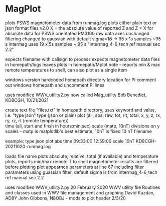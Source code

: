 # MagPlot
plots PSWS magnetometer data from runmag.log
plots either plain text or json format files
v2.0
   X = the absolute value of reported Z and Z = X for absolute data for PSWS orientated RM3100
   raw data axes unchanged
   filtering changed to gaussian with default sigma=16 -> 95 x 1s samples ~95 s
   intermag uses 19 x 5s samples ~ 95 s   "intermag_4-6_tech ref manual sec 2.2"

expects filename with callsign to process 
expects magnetometer data files in homepath/logs
leaves plots in homepath/Mplot
note - reports min & max remote temperatures to shell, can also plot as a single item

windows version hardcoded homepath directory location
for Pi comment out windows homepath and uncomment Pi  lines

uses modified WWV_utility2.py now called Mag_utility
Bob Benedict, KD8CGH, 10/21/2021

create text file "files.txt" in homepath directory, uses keyword and value, i.e. "type json"
  type (json or plain)
  plot (all, abs, raw, tot, rlt, total, x, y, z, rx, ry, rz, rt (remote temperature))  
  time (all, start and finsh in hours:min:sec)
  scale (matp, 10nT)  divisions on y scales - matp is matplotlib's best estimate, 10nT is fixed 10 nT 
  filename 
  
  example:
type json
plot abs
time 09:33:00 12:59:00
scale 10nT
KD8CGH-20211020-runmag.log 

loads file name
plots absolute, relative, total (if available) and temperature plots, reports min/max remote T to shell
magnetometer results are filtered before plotting
plot appearnce parameters at line 67 including filter parameters
using guassian filter, default sigma is from intermag_4-6_tech ref manual sec 2.2 

uses modified WWV_utility2.py 
20 February 2020
WWV utility file
Routines and classes used in WWV file management and graphing
David Kazdan, AD8Y
John Gibbons, N8OBJ - mods to plot header 2/3/20
